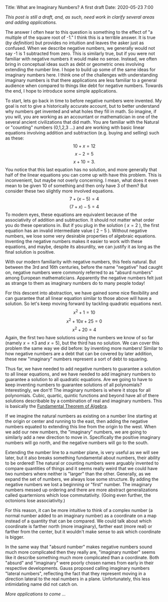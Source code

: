 Title: What are Imaginary Numbers? A first draft
Date: 2020-05-23 7:00

_This post is still a draft, and, as such, need work in clarify several areas and adding applications._

The answer I often hear to this question is something to the effect of "a multiple of the square root of -1."
I think this is a terrible answer.
It is true (_by definition_) but provides no intuition and leaves the asker just as confused.
When we describe negative numbers, we generally would not say -1 is 1 subtracted from zero.
This is similarly true, but if you were not familiar with negative numbers it would make no sense.
Instead, we often bring in conceptual ideas such as debt or geometric ones involving extending the number line.
I hope to build up some of the same ideas for imaginary numbers here.
I think one of the challenges with understanding imaginary numbers is that there applications are less familiar to a general audience when compared to things like debt for negative numbers. Towards the end, I hope to introduce some simple applications.

To start, lets go back in time to before negative numbers were invented.
My goal is not to give a historically accurate account, but to better understand why numbers get invented and what holes they fill in math.
So imagine, if you will, you are working as an accountant or mathematician in one of the several ancient civilizations that did math.
You are familiar with the Natural or "counting" numbers (0,1,2,3 ...) and are working with basic linear equations involving addition and subtraction (e.g. buying and selling) such as these:
$$
    10 + x = 12
$$
$$
    x - 2 = 5
$$
$$
    x + 10 = 3
.$$
You notice that this last equation has no solution, 
and more generally that half of the linear equations 
you can come up with have this problem.
This is inconvenient, but maybe not overly concerning.
I mean, what does it even mean to be given 10 of something and then only have 3 of them?
But consider these two slightly more involved equations.
$$
    7 + (x - 5) = 4
$$
$$
    (7 + x) - 5 = 4
$$
To modern eyes, these equations are equivalent because of the associativity 
of addition and subtraction.
It should not matter what order you do these operations in.
But if you plug in the solution ( $x=2$ ), 
the first equation has an invalid intermediate value ( $2-5$ ).
Without negative numbers, we lose some very desirable properties of algebraic equations.
Inventing the negative numbers makes it easier to work with these equations,
and maybe, despite its absurdity, 
we can justify it as long as the final solution is positive.

With our modern familiarity with negative numbers, this feels natural.
But between the 3rd and 16th centuries, before the name "negative" had caught on,
negative numbers were commonly referred to as "absurd numbers" among European mathematicians.
Apparently the negative numbers felt just as strange to them as imaginary numbers do to many people today!

For this descent into abstraction,
we have gained some nice flexibility 
and can guarantee that all linear equation 
similar to those above will have a solution.
So let's keep moving forward by tackling quadratic equations next.
$$
    x^2 + 1 = 10
$$
$$
    x^2 + 10x + 25 = 0
$$
$$
    x^2 + 20 = 4
$$
Again, the first two have solutions using the numbers we know of so far
(namely $x=\pm 3$ and $x=5$),
but the third has no solution.
We can cover this problem the same way we did before:
by inventing more numbers!
Similar to how negative numbers are a debt that can be covered by later addition,
these new "imaginary" numbers represent a sort of debt to squaring.

Thus far, we have needed to add negative numbers to guarantee a solution to all linear equations,
and we have needed to add imaginary numbers to guarantee a solution to all quadratic equations.
Are we going to have to keep inventing numbers to guarantee solutions of all polynomials?
Interestingly, we don't! The imaginary numbers is where it stops for all polynomials.
Cubic, quartic, quintic functions and beyond have all of there solutions 
describable by a combination of real and imaginary numbers.
This is basically the [Fundamental Theorem of Algebra](https://en.wikipedia.org/wiki/Fundamental_theorem_of_algebra).

If we imagine the natural numbers as existing on a number line
starting at the origin or center and running to the east,
then adding the negative numbers equated to 
extending this line from the origin to the west.
When we add our new numbers, the "imaginary" numbers,
we are going to similarly add a new direction to move in.
Specifically the positive imaginary numbers will go north,
and the negative numbers will go to the south.

Extending the number line to a number plane,
is very useful as we will see later,
but it also breaks something fundamental about numbers,
their ability to be ordered!
The natural or counting numbers were arguably invented
to compare quantities of things
and it seems really weird that we could have two numbers
where neither is "larger" than the other.
Generally, as we expand the set of numbers,
we always lose some structure.
By adding the negative numbers we lost a beginning or "first" number.
The imaginary numbers messed up ordering
and there are more abstract generalizations
called quarternions which lose commutativity.
(Going even further, the octonions lose associativity.)

For this reason,
it can be more intuitive to think of a complex number 
(a normal number added to an imaginary number)
as a coordinate on a map instead of a quantity that can be compared.
We could talk about which coordinate is farther north (more imaginary),
farther east (more real)
or farther from the center,
but it wouldn't make sense to ask which coordinate is bigger.

In the same way that "absurd number" makes negative numbers sound much more complicated then they really are,
"imaginary number" seems like it describe something much more complicated than a coordinate.
Both "absurd" and "imaginary" were poorly chosen names from early in their respective developments.
Gauss proposed calling imaginary numbers "lateral numbers", 
reflecting the fact that they represent moving 
in a direction lateral to the real numbers in a plane.
Unfortunately, this less intimidating name did not catch on.

_More applications to come ..._
